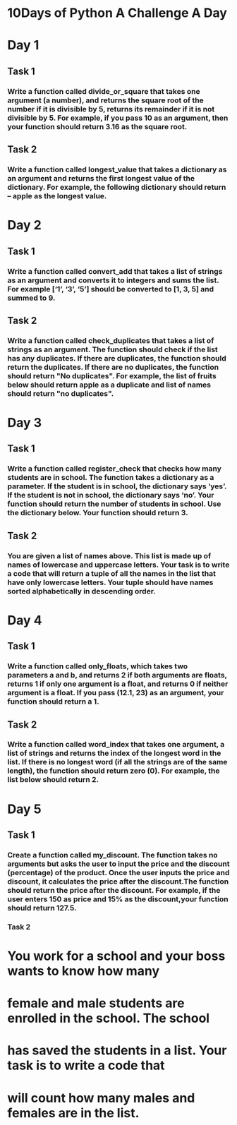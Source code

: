 #  10Days of Python A Challenge A Day
# Day 1
## Task 1
### Write a function called divide_or_square that takes one argument (a number), and returns the square root of the number if it is divisible by 5, returns its remainder if it is not divisible by 5. For example, if you pass 10 as an argument, then your function should return 3.16 as the square root.

## Task 2
### Write a function called longest_value that takes a dictionary as an argument and returns the first longest value of the dictionary. For example, the following dictionary should return – apple as the longest value.

# Day 2
## Task 1
### Write a function called convert_add that takes a list of strings as an argument and converts it to integers and sums the list. For example [‘1’, ‘3’, ‘5’] should be converted to [1, 3, 5] and summed to 9.

## Task 2
### Write a function called check_duplicates that takes a list of strings as an argument. The function should check if the list has any duplicates. If there are duplicates, the function should return the duplicates. If there are no duplicates, the function should return "No duplicates". For example, the list of fruits below should return apple as a duplicate and list of names should return "no duplicates".

# Day 3
## Task 1
### Write a function called register_check that checks how many students are in school. The function takes a dictionary as a parameter. If the student is in school, the dictionary says ‘yes’. If the student is not in school, the dictionary says ‘no’. Your function should return the number of students in school. Use the dictionary below. Your function should return 3.

## Task 2
### You are given a list of names above. This list is made up of names of lowercase and uppercase letters. Your task is to write a code that will return a tuple of all the names in the list that have only lowercase letters. Your tuple should have names sorted alphabetically in descending order.

# Day 4
## Task 1
### Write a function called only_floats, which takes two parameters a and b, and returns 2 if both arguments are floats, returns 1 if only one argument is a float, and returns 0 if neither argument is a float. If you pass (12.1, 23) as an argument, your function should return a 1.

## Task 2
### Write a function called word_index that takes one argument, a list of strings and returns the index of the longest word in the list. If there is no longest word (if all the strings are of the same length), the function should return zero (0). For example, the list below should return 2.

# Day 5
## Task 1
### Create a function called my_discount. The function takes no arguments but asks the user to input the price and the discount (percentage) of the product. Once the user inputs the price and discount, it calculates the price after the discount.The function should return the price after the discount. For example, if the user enters 150 as price and 15% as the discount,your function should return 127.5.

### Task 2
# You work for a school and your boss wants to know how many
# female and male students are enrolled in the school. The school
# has saved the students in a list. Your task is to write a code that
# will count how many males and females are in the list.
